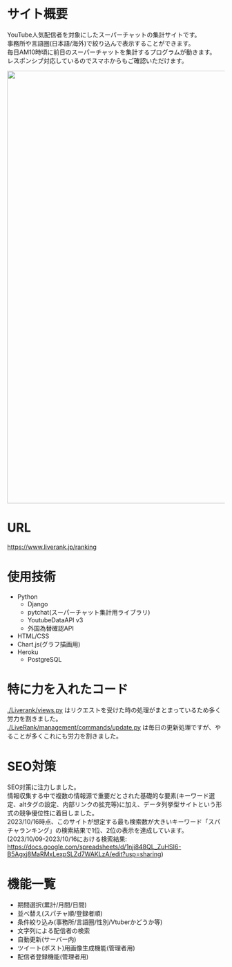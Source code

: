 # サイト概要
YouTube人気配信者を対象にしたスーパーチャットの集計サイトです。<br >
事務所や言語圏(日本語/海外)で絞り込んで表示することができます。 <br >
毎日AM10時頃に前日のスーパーチャットを集計するプログラムが動きます。 <br >
レスポンシブ対応しているのでスマホからもご確認いただけます。
<br >

 <img width="1000" src="https://www.liverank.jp/LiveRank/static/LiveRank/img/toppage_screenshot.png">

# URL
https://www.liverank.jp/ranking <br >

# 使用技術
- Python
    - Django
    - pytchat(スーパーチャット集計用ライブラリ)
    - YoutubeDataAPI v3
    - 外国為替確認API
- HTML/CSS
- Chart.js(グラフ描画用)
- Heroku
    - PostgreSQL


# 特に力を入れたコード
[./Liverank/views.py](https://github.com/bungu/LiveRank_public/blob/main/LiveRank/views.py) はリクエストを受けた時の処理がまとまっているため多く労力を割きました。<br >
[./LiveRank/management/commands/update.py](https://github.com/bungu/LiveRank_public/blob/main/LiveRank/management/commands/update.py) は毎日の更新処理ですが、やることが多くこれにも労力を割きました。

# SEO対策
SEO対策に注力しました。<br >
情報収集する中で複数の情報源で重要だとされた基礎的な要素(キーワード選定、altタグの設定、内部リンクの拡充等)に加え、データ列挙型サイトという形式の競争優位性に着目しました。<br >
2023/10/16時点、このサイトが想定する最も検索数が大きいキーワード「スパチャランキング」の検索結果で1位、2位の表示を達成しています。
(2023/10/09-2023/10/16における検索結果:<br >https://docs.google.com/spreadsheets/d/1nji848QL_ZuHSI6-B5Agxj8MaRMxLexpSLZd7WAKLzA/edit?usp=sharing)

# 機能一覧
- 期間選択(累計/月間/日間)
- 並べ替え(スパチャ順/登録者順)
- 条件絞り込み(事務所/言語圏/性別/Vtuberかどうか等)
- 文字列による配信者の検索
- 自動更新(サーバー内)
- ツイート(ポスト)用画像生成機能(管理者用)
- 配信者登録機能(管理者用)
